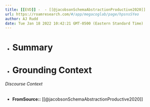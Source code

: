 ```yaml
---
title: [[EVD]] -  - [[@jacobsonSchemaAbstractionProductive2020]]
url: https://roamresearch.com/#/app/megacoglab/page/hpsnsSYeo
author: AJ Rudd
date: Tue Jan 18 2022 10:42:21 GMT-0500 (Eastern Standard Time)
---
```


- # Summary
- # Grounding Context

###### Discourse Context

- **FromSource::** [[@jacobsonSchemaAbstractionProductive2020]]
